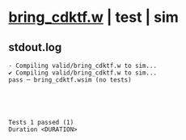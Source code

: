 # [bring_cdktf.w](../../../../examples/tests/valid/bring_cdktf.w) | test | sim

## stdout.log
```log
- Compiling valid/bring_cdktf.w to sim...
✔ Compiling valid/bring_cdktf.w to sim...
pass ─ bring_cdktf.wsim (no tests)
 




Tests 1 passed (1) 
Duration <DURATION>

```


